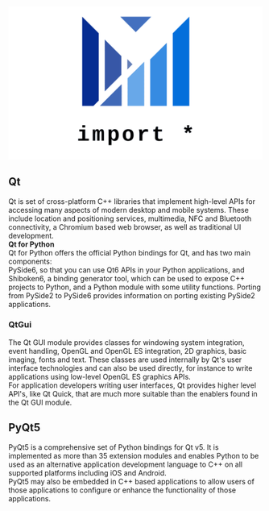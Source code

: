 <img src="logo_g.png">

## Qt
Qt is set of cross-platform C++ libraries that implement high-level APIs for accessing many aspects of modern desktop and mobile systems. These include location and positioning services, multimedia, NFC and Bluetooth connectivity, a Chromium based web browser, as well as traditional UI development. <br />
**Qt for Python** <br />
Qt for Python offers the official Python bindings for Qt, and has two main components: <br />
PySide6, so that you can use Qt6 APIs in your Python applications, and Shiboken6, a binding generator tool, which can be used to expose C++ projects to Python, and a Python module with some utility functions.
Porting from PySide2 to PySide6 provides information on porting existing PySide2 applications.


### QtGui
The Qt GUI module provides classes for windowing system integration, event handling, OpenGL and OpenGL ES integration, 2D graphics, basic imaging, fonts and text. These classes are used internally by Qt's user interface technologies and can also be used directly, for instance to write applications using low-level OpenGL ES graphics APIs. <br />
For application developers writing user interfaces, Qt provides higher level API's, like Qt Quick, that are much more suitable than the enablers found in the Qt GUI module.

## PyQt5
PyQt5 is a comprehensive set of Python bindings for Qt v5. It is implemented as more than 35 extension modules and enables Python to be used as an alternative application development language to C++ on all supported platforms including iOS and Android. <br /> PyQt5 may also be embedded in C++ based applications to allow users of those applications to configure or enhance the functionality of those applications.
